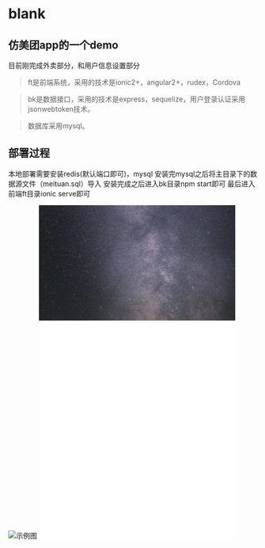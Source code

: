 # blank
## 仿美团app的一个demo
目前刚完成外卖部分，和用户信息设置部分

> ft是前端系统，采用的技术是ionic2+，angular2+，rudex，Cordova

> bk是数据接口，采用的技术是express，sequelize，用户登录认证采用jsonwebtoken技术。

> 数据库采用mysql。

## 部署过程
本地部署需要安装redis(默认端口即可)，mysql
安装完mysql之后将主目录下的数据源文件（meituan.sql）导入
安装完成之后进入bk目录npm start即可
最后进入前端ft目录ionic serve即可


![示例图](https://github.com/Chaiyelu/blank/blob/master/meituan02.gif)
![示例图](https://github.com/Chaiyelu/blank/blob/master/demogif/%E4%B8%AA%E4%BA%BA%E4%BF%A1%E6%81%AF%E4%BF%AE%E6%94%B9.gif)
